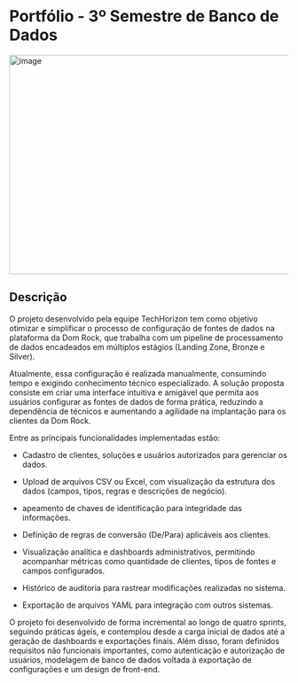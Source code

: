 # Portfólio - 3º Semestre de Banco de Dados
<img width="1584" height="396" alt="image" src="https://github.com/user-attachments/assets/e68cd547-da4d-4f59-8e22-77f9fee8a980" />


## Descrição

O projeto desenvolvido pela equipe TechHorizon tem como objetivo otimizar e simplificar o processo de configuração de fontes de dados na plataforma da Dom Rock, que trabalha com um pipeline de processamento de dados encadeados em múltiplos estágios (Landing Zone, Bronze e Silver).

Atualmente, essa configuração é realizada manualmente, consumindo tempo e exigindo conhecimento técnico especializado. A solução proposta consiste em criar uma interface intuitiva e amigável que permita aos usuários configurar as fontes de dados de forma prática, reduzindo a dependência de técnicos e aumentando a agilidade na implantação para os clientes da Dom Rock.

Entre as principais funcionalidades implementadas estão:

  * Cadastro de clientes, soluções e usuários autorizados para gerenciar os dados.

  * Upload de arquivos CSV ou Excel, com visualização da estrutura dos dados (campos, tipos, regras e descrições de negócio).

  * apeamento de chaves de identificação para integridade das informações.

  * Definição de regras de conversão (De/Para) aplicáveis aos clientes.

  * Visualização analítica e dashboards administrativos, permitindo acompanhar métricas como quantidade de clientes, tipos de fontes e campos configurados.

  * Histórico de auditoria para rastrear modificações realizadas no sistema.

  * Exportação de arquivos YAML para integração com outros sistemas.

O projeto foi desenvolvido de forma incremental ao longo de quatro sprints, seguindo práticas ágeis, e contemplou desde a carga inicial de dados até a geração de dashboards e exportações finais. Além disso, foram definidos requisitos não funcionais importantes, como autenticação e autorização de usuários, modelagem de banco de dados voltada à exportação de configurações e um design de front-end.
